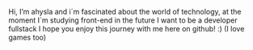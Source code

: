  Hi, I’m ahysla and i´m fascinated about the world of technology, at the moment I´m studying front-end in the future I want to be a developer fullstack I hope you enjoy this journey with me here on github! :) (I love games too)
